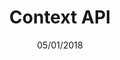 ---
title: "Context API"
lesson: 2
chapter: 3
date: "05/01/2018"
category: "tech"
type: "lesson"
tags:
    - React
---